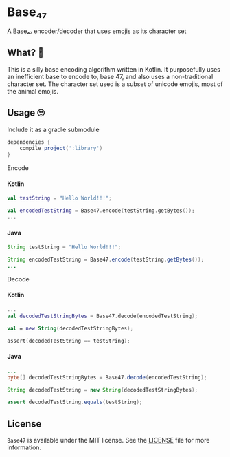 # Base₄₇
A Base₄₇ encoder/decoder that uses emojis as its character set

## What? 🤔
This is a silly base encoding algorithm written in Kotlin. It purposefully uses an inefficient base to encode to, base 47, and also uses a non-traditional character set. The character set used is a subset of unicode emojis, most of the animal emojis.

## Usage 🙄

Include it as a gradle submodule
```groovy
dependencies {
    compile project(':library')
}
```

Encode

#### Kotlin
```kotlin
val testString = "Hello World!!!";

val encodedTestString = Base47.encode(testString.getBytes());
...
```

#### Java
```java
String testString = "Hello World!!!";

String encodedTestString = Base47.encode(testString.getBytes());
...
```

Decode

#### Kotlin
```kotlin
...
val decodedTestStringBytes = Base47.decode(encodedTestString);

val = new String(decodedTestStringBytes);

assert(decodedTestString == testString);
```

#### Java
```java
...
byte[] decodedTestStringBytes = Base47.decode(encodedTestString);

String decodedTestString = new String(decodedTestStringBytes);

assert decodedTestString.equals(testString);
```

## License
`Base47` is available under the MIT license. See the [LICENSE](LICENSE) file for more information.
